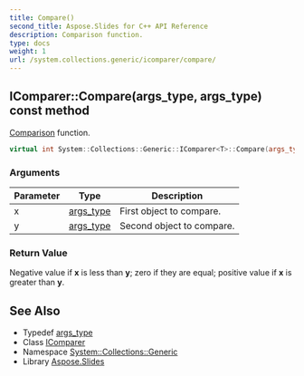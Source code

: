 ```yaml
---
title: Compare()
second_title: Aspose.Slides for C++ API Reference
description: Comparison function.
type: docs
weight: 1
url: /system.collections.generic/icomparer/compare/
---
```

## IComparer::Compare(args_type, args_type) const method


[Comparison](../../../system/comparison/) function.

```cpp
virtual int System::Collections::Generic::IComparer<T>::Compare(args_type x, args_type y) const =0
```


### Arguments

| Parameter | Type | Description |
| --- | --- | --- |
| x | [args_type](../args_type/) | First object to compare. |
| y | [args_type](../args_type/) | Second object to compare. |

### Return Value

Negative value if **x** is less than **y**; zero if they are equal; positive value if **x** is greater than **y**.

## See Also

* Typedef [args_type](../args_type/)
* Class [IComparer](../)
* Namespace [System::Collections::Generic](../../)
* Library [Aspose.Slides](../../../)